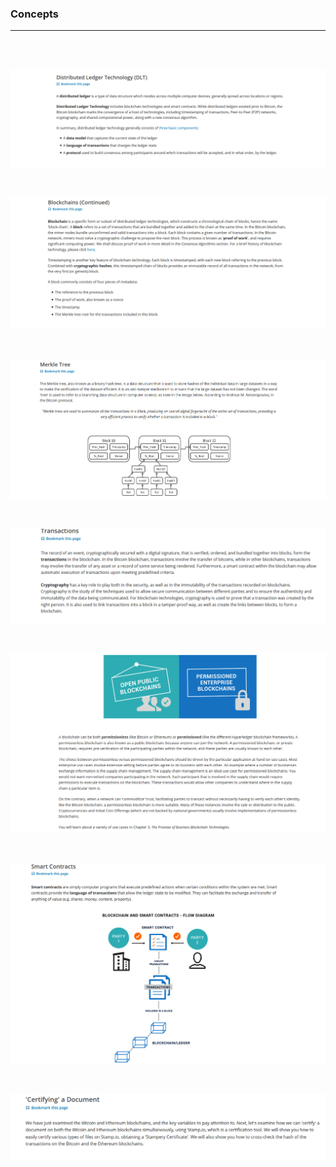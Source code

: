 ### Concepts
---

<br />
<br />

![Alt text](images/definition/Capture.PNG)

<br />

![Alt text](images/definition/Capture2.PNG)

<br />

![Alt text](images/definition/Capture3.PNG)

<br />

![Alt text](images/definition/Capture4.PNG)

<br />

![Alt text](images/definition/Capture5.PNG)

<br />

![Alt text](images/definition/Capture6.PNG)

<br />

![Alt text](images/definition/Capture7.PNG)

<br />
